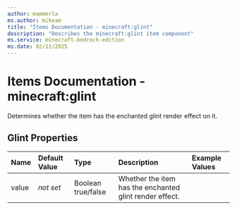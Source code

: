 ```yaml
---
author: mammerla
ms.author: mikeam
title: "Items Documentation - minecraft:glint"
description: "Describes the minecraft:glint item component"
ms.service: minecraft-bedrock-edition
ms.date: 02/11/2025 
---
```


# Items Documentation - minecraft:glint

Determines whether the item has the enchanted glint render effect on it.


## Glint Properties

|Name       |Default Value |Type |Description |Example Values |
|:----------|:-------------|:----|:-----------|:------------- |
| value | *not set* | Boolean true/false | Whether the item has the enchanted glint render effect. |  | 